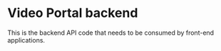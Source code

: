 # Video Portal backend
This is the backend API code that needs to be consumed by front-end applications.
